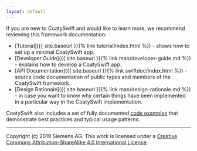 ```yaml
---
layout: default
---
```

If you are new to CoatySwift and would like to learn more, we
recommend reviewing this framework documentation:

* [Tutorial]({{ site.baseurl }}{% link tutorial/index.html %}) -
  shows how to set up a minimal CoatySwift app.
* [Developer Guide]({{ site.baseurl }}{% link man/developer-guide.md %}) -
  explains how to develop a CoatySwift app.
* [API Documentation]({{ site.baseurl }}{% link swiftdoc/index.html %}) -
  source code documentation of public types and members of the CoatySwift framework.
* [Design Rationale]({{ site.baseurl }}{% link man/design-rationale.md %}) -
  in case you want to know why certain things have been implemented in a
  particular way in the CoatySwift implementation.

CoatySwift also includes a set of fully documented [code
examples](https://github.com/coatyio/coaty-examples) that demonstrate best
practices and typical usage patterns.

---
Copyright (c) 2019 Siemens AG. This work is licensed under a
[Creative Commons Attribution-ShareAlike 4.0 International License](http://creativecommons.org/licenses/by-sa/4.0/).